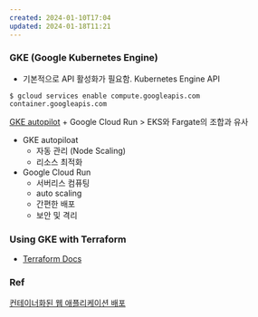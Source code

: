 ```yaml
---
created: 2024-01-10T17:04
updated: 2024-01-18T11:21
---
```

### GKE (Google Kubernetes Engine)

- 기본적으로 API 활성화가 필요함.
Kubernetes Engine API
```shell
$ gcloud services enable compute.googleapis.com container.googleapis.com
```

[GKE autopilot](https://cloud.google.com/kubernetes-engine/docs/resources/autopilot-standard-feature-comparison?hl=ko) + Google Cloud Run > EKS와 Fargate의 조합과 유사
- GKE autopiloat
	- 자동 관리 (Node Scaling)
	- 리소스 최적화
- Google Cloud Run
	- 서버리스 컴퓨팅
	- auto scaling
	- 간편한 배포
	- 보안 및 격리

### Using GKE with Terraform
- [Terraform Docs](https://registry.terraform.io/providers/hashicorp/google/latest/docs/guides/using_gke_with_terraform)

### Ref
[컨테이너화된 웹 애플리케이션 배포](https://cloud.google.com/kubernetes-engine/docs/tutorials/hello-app?hl=ko#cloud-shell)